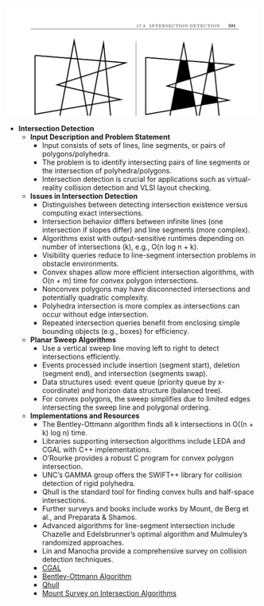 ![ADM-ch17-geometry-intersections](ADM-ch17-geometry-intersections.best.png)

- **Intersection Detection**
  - **Input Description and Problem Statement**
    - Input consists of sets of lines, line segments, or pairs of polygons/polyhedra.
    - The problem is to identify intersecting pairs of line segments or the intersection of polyhedra/polygons.
    - Intersection detection is crucial for applications such as virtual-reality collision detection and VLSI layout checking.
  - **Issues in Intersection Detection**
    - Distinguishes between detecting intersection existence versus computing exact intersections.
    - Intersection behavior differs between infinite lines (one intersection if slopes differ) and line segments (more complex).
    - Algorithms exist with output-sensitive runtimes depending on number of intersections (k), e.g., O(n log n + k).
    - Visibility queries reduce to line-segment intersection problems in obstacle environments.
    - Convex shapes allow more efficient intersection algorithms, with O(n + m) time for convex polygon intersections.
    - Nonconvex polygons may have disconnected intersections and potentially quadratic complexity.
    - Polyhedra intersection is more complex as intersections can occur without edge intersection.
    - Repeated intersection queries benefit from enclosing simple bounding objects (e.g., boxes) for efficiency.
  - **Planar Sweep Algorithms**
    - Use a vertical sweep line moving left to right to detect intersections efficiently.
    - Events processed include insertion (segment start), deletion (segment end), and intersection (segments swap).
    - Data structures used: event queue (priority queue by x-coordinate) and horizon data structure (balanced tree).
    - For convex polygons, the sweep simplifies due to limited edges intersecting the sweep line and polygonal ordering.
  - **Implementations and Resources**
    - The Bentley-Ottmann algorithm finds all k intersections in O((n + k) log n) time.
    - Libraries supporting intersection algorithms include LEDA and CGAL with C++ implementations.
    - O’Rourke provides a robust C program for convex polygon intersection.
    - UNC’s GAMMA group offers the SWIFT++ library for collision detection of rigid polyhedra.
    - Qhull is the standard tool for finding convex hulls and half-space intersections.
    - Further surveys and books include works by Mount, de Berg et al., and Preparata & Shamos.
    - Advanced algorithms for line-segment intersection include Chazelle and Edelsbrunner’s optimal algorithm and Mulmuley’s randomized approaches.
    - Lin and Manocha provide a comprehensive survey on collision detection techniques.
    - [CGAL](https://www.cgal.org)
    - [Bentley-Ottmann Algorithm](https://en.wikipedia.org/wiki/Bentley%E2%80%93Ottmann_algorithm)
    - [Qhull](http://www.qhull.org/)
    - [Mount Survey on Intersection Algorithms](https://doi.org/10.1007/s00454-004-1148-8)
